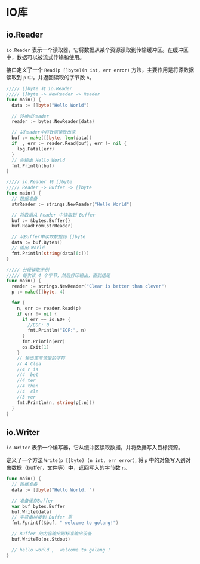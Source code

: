 # IO库

## io.Reader

`io.Reader` 表示一个读取器，它将数据从某个资源读取到传输缓冲区。在缓冲区中，数据可以被流式传输和使用。

接口定义了一个 `Read(p []byte)(n int, err error)` 方法，主要作用是将源数据读取到 `p` 中。并返回读取的字节数 `n`。

```go
///// []byte 转 io.Reader
///// []byte -> NewReader -> Reader
func main() {
  data := []byte("Hello World")

  // 转换成Reader
  reader := bytes.NewReader(data)

  // 从Reader中将数据读取出来
  buf := make([]byte, len(data))
  if _, err := reader.Read(buf); err != nil {
    log.Fatal(err)
  }
  // 会输出 Hello World
  fmt.Println(buf)
}

///// io.Reader 转 []byte
///// Reader -> Buffer -> []byte
func main() {
  // 数据准备
  strReader := strings.NewReader("Hello World")

  // 将数据从 Reader 中读取到 Buffer
  buf := &bytes.Buffer{}
  buf.ReadFrom(strReader)

  // 从Buffer中读取数据到 []byte
  data := buf.Bytes()
  // 输出 World
  fmt.Println(string(data[6:]))
}

///// 分段读取示例
///// 每次读 4 个字节，然后打印输出，直到结尾
func main() {
  reader := strings.NewReader("Clear is better than clever")
  p := make([]byte, 4)

  for {
    n, err := reader.Read(p)
    if err != nil {
      if err == io.EOF {
        //EOF: 0
        fmt.Println("EOF:", n)
      }
      fmt.Println(err)
      os.Exit(1)
    }
    // 输出正常读取的字符
    // 4 Clea
    //4 r is
    //4  bet
    //4 ter
    //4 than
    //4  cle
    //3 ver
    fmt.Println(n, string(p[:n]))
  }
}
```

## io.Writer

`io.Writer` 表示一个编写器，它从缓冲区读取数据，并将数据写入目标资源。

定义了一个方法 `Write(p []byte) (n int, err error)`, 将 `p` 中的对象写入到对象数据（buffer，文件等）中，返回写入的字节数 `n`。

```go
func main() {
  // 数据准备
  data := []byte("Hello World, ")

  // 准备缓存Buffer
  var buf bytes.Buffer
  buf.Write(data)
  // 字符串拼接到 Buffer 里
  fmt.Fprintf(&buf, " welcome to golang!")

  // Buffer 的内容输出到标准输出设备
  buf.WriteTo(os.Stdout)

  // hello world ,  welcome to golang !
}
```